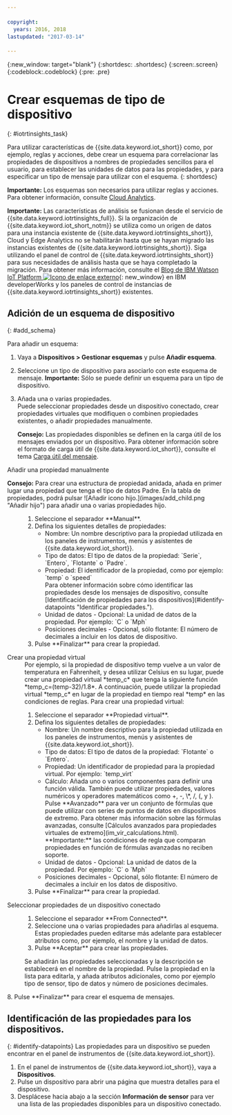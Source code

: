 ```yaml
---

copyright:
  years: 2016, 2018
lastupdated: "2017-03-14"

---
```


{:new_window: target="blank"}
{:shortdesc: .shortdesc}
{:screen:.screen}
{:codeblock:.codeblock}
{:pre: .pre}

# Crear esquemas de tipo de dispositivo
{: #iotrtinsights_task}

Para utilizar características de {{site.data.keyword.iot_short}} como, por ejemplo, reglas y acciones, debe crear un esquema para correlacionar las propiedades de dispositivos a nombres de propiedades sencillos para el usuario, para establecer las unidades de datos para las propiedades, y para especificar un tipo de mensaje para utilizar con el esquema.
{: shortdesc}

**Importante:** Los esquemas son necesarios para utilizar reglas y acciones. Para obtener información, consulte [Cloud Analytics](cloud_analytics.html#rules).

**Importante:** Las características de análisis se fusionan desde el servicio de {{site.data.keyword.iotrtinsights_full}}. Si la organización de {{site.data.keyword.iot_short_notm}} se utiliza como un origen de datos para una instancia existente de {{site.data.keyword.iotrtinsights_short}}, Cloud y Edge Analytics no se habilitarán hasta que se hayan migrado las instancias existentes de {{site.data.keyword.iotrtinsights_short}}. Siga utilizando el panel de control de {{site.data.keyword.iotrtinsights_short}} para sus necesidades de análisis hasta que se haya completado la migración. Para obtener más información, consulte el [Blog de IBM Watson IoT Platform ![Icono de enlace externo](../../icons/launch-glyph.svg "Icono de enlace externo")](https://developer.ibm.com/iotplatform/2016/04/28/iot-real-time-insights-and-watson-iot-platform-a-match-made-in-heaven/){: new_window} en IBM developerWorks y los paneles de control de instancias de {{site.data.keyword.iotrtinsights_short}} existentes.  

## Adición de un esquema de dispositivo
{: #add_schema}

Para añadir un esquema:  
1. Vaya a **Dispositivos > Gestionar esquemas** y pulse **Añadir esquema**.  
2. Seleccione un tipo de dispositivo para asociarlo con este esquema de mensaje. **Importante:** Sólo se puede definir un esquema para un tipo de dispositivo.

3. Añada una o varias propiedades.  
    Puede seleccionar propiedades desde un dispositivo conectado, crear propiedades virtuales que modifiquen o combinen propiedades existentes, o añadir propiedades manualmente.  

    **Consejo:** Las propiedades disponibles se definen en la carga útil de los mensajes enviados por un dispositivo. Para obtener información sobre el formato de carga útil de {{site.data.keyword.iot_short}}, consulte el tema [Carga útil del mensaje](reference/mqtt/index.html#message-payload "Carga útil del mensaje.").   
  <dl>
  <dt>Añadir una propiedad manualmente</dt>
  <p><b>Consejo:</b> Para crear una estructura de propiedad anidada, añada en primer lugar una propiedad que tenga el tipo de datos Padre. En la tabla de propiedades, podrá pulsar ![Añadir icono hijo.](images/add_child.png "Añadir hijo") para añadir una o varias propiedades hijo.</p>
  <dd>
  <ol>
    <li>Seleccione el separador **Manual**.</li>
    <li>Defina los siguientes detalles de propiedades:
    <ul>  
      <li>Nombre: Un nombre descriptivo para la propiedad utilizada en los paneles de instrumentos, menús y asistentes de {{site.data.keyword.iot_short}}.</li>
      <li>Tipo de datos: El tipo de datos de la propiedad:  
   `Serie`, `Entero`, `Flotante` o `Padre`.</li>
   <!--<li>Event - A specific event to collect data for. Leave blank to collect for all events.</li>-->
   <li>Propiedad: El identificador de la propiedad, como por ejemplo:  
 `temp` o `speed`  </br> Para obtener información sobre cómo identificar las propiedades desde los mensajes de dispositivo, consulte [Identificación de propiedades para los dispositivos](#identify-datapoints "Identificar propiedades.").</li>
  <li>Unidad de datos - Opcional: La unidad de datos de la propiedad. Por ejemplo:  
     `C` o `Mph`  </li>
     <li> Posiciones decimales - Opcional, sólo flotante: El número de decimales a incluir en los datos de dispositivo.</li>
    </ul>
    </li>
    <li>Pulse **Finalizar** para crear la propiedad.</li>
  </ol>
  </dd>
  <dt>Crear una propiedad virtual</dt>
  <dd> Por ejemplo, si la propiedad de dispositivo temp vuelve a un valor de temperatura en Fahrenheit, y desea utilizar Celsius en su lugar, puede crear una propiedad virtual *temp_c* que tenga la siguiente función *temp_c=(temp-32)/1.8*. A continuación, puede utilizar la propiedad virtual *temp_c* en lugar de la propiedad en tiempo real *temp* en las condiciones de reglas.  
  Para crear una propiedad virtual:
  <ol>
    <li>Seleccione el separador **Propiedad virtual**.</li>  
    <li>Defina los siguientes detalles de propiedades:
    <ul>
    <li>Nombre: Un nombre descriptivo para la propiedad utilizada en los paneles de instrumentos, menús y asistentes de {{site.data.keyword.iot_short}}.</li>
    <li>Tipo de datos: El tipo de datos de la propiedad:  
 `Flotante` o `Entero`.</li>
 <li>Propiedad: Un identificador de propiedad para la propiedad virtual. Por ejemplo:  
`temp_virt`</li>
    <li>Cálculo: Añada uno o varios componentes para definir una función válida. También puede utilizar propiedades, valores numéricos y operadores matemáticos como +, -, \*, /, (, y ).  
    Pulse **Avanzado** para ver un conjunto de fórmulas que puede utilizar con series de puntos de datos en dispositivos de extremo. Para obtener más información sobre las fórmulas avanzadas, consulte [Cálculos avanzados para propiedades virtuales de extremo](im_vir_calculations.html).  
    **Importante:** las condiciones de regla que comparan propiedades en función de fórmulas avanzadas no reciben soporte.</li>
    <li>Unidad de datos - Opcional: La unidad de datos de la propiedad. Por ejemplo: `C` o `Mph`</li>
    <li> Posiciones decimales - Opcional, sólo flotante: El número de decimales a incluir en los datos de dispositivo.</li>
   </ul>
   </li>
   <li>Pulse **Finalizar** para crear la propiedad.</li>
  </ol>
  </dd>
  <dt>Seleccionar propiedades de un dispositivo conectado</dt>
  <dd>
  <ol>
    <li>Seleccione el separador **From Connected**.</li>  
    <li>Seleccione una o varias propiedades para añadirlas al esquema. Estas propiedades pueden editarse más adelante para establecer atributos como, por ejemplo, el nombre y la unidad de datos.  
<!--**Important:** Each property must be unique for a schema. If you select multiple occurrences of the same property for different events, only one of the selected properties is added to the schema.</li>-->
  <li>Pulse **Aceptar** para crear las propiedades.</li>
  </ol>
  </dd>
    <dd>Se añadirán las propiedades seleccionadas y la descripción se establecerá en el nombre de la propiedad. Pulse la propiedad en la lista para editarla, y añada atributos adicionales, como por ejemplo tipo de sensor, tipo de datos y número de posiciones decimales.</dd>
  </dl>
8. Pulse **Finalizar** para crear el esquema de mensajes.

## Identificación de las propiedades para los dispositivos.
{: #identify-datapoints}
   Las propiedades para un dispositivo se pueden encontrar en el panel de instrumentos de {{site.data.keyword.iot_short}}.

1. En el panel de instrumentos de {{site.data.keyword.iot_short}}, vaya a **Dispositivos**.
2. Pulse un dispositivo para abrir una página que muestra detalles para el dispositivo.
3. Desplácese hacia abajo a la sección **Información de sensor** para ver una lista de las propiedades disponibles para un dispositivo conectado.

